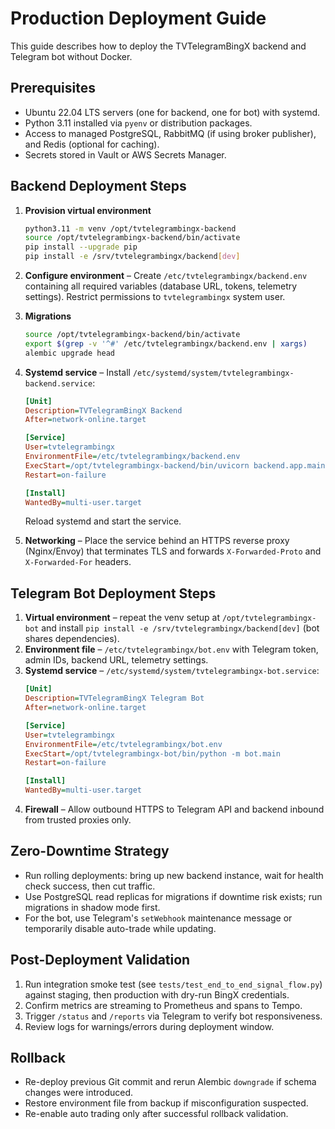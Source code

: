 # Production Deployment Guide

This guide describes how to deploy the TVTelegramBingX backend and Telegram bot without Docker.

## Prerequisites

- Ubuntu 22.04 LTS servers (one for backend, one for bot) with systemd.
- Python 3.11 installed via `pyenv` or distribution packages.
- Access to managed PostgreSQL, RabbitMQ (if using broker publisher), and Redis (optional for caching).
- Secrets stored in Vault or AWS Secrets Manager.

## Backend Deployment Steps

1. **Provision virtual environment**
   ```bash
   python3.11 -m venv /opt/tvtelegrambingx-backend
   source /opt/tvtelegrambingx-backend/bin/activate
   pip install --upgrade pip
   pip install -e /srv/tvtelegrambingx/backend[dev]
   ```
2. **Configure environment** – Create `/etc/tvtelegrambingx/backend.env` containing all required variables (database URL, tokens, telemetry settings). Restrict permissions to `tvtelegrambingx` system user.
3. **Migrations**
   ```bash
   source /opt/tvtelegrambingx-backend/bin/activate
   export $(grep -v '^#' /etc/tvtelegrambingx/backend.env | xargs)
   alembic upgrade head
   ```
4. **Systemd service** – Install `/etc/systemd/system/tvtelegrambingx-backend.service`:
   ```ini
   [Unit]
   Description=TVTelegramBingX Backend
   After=network-online.target

   [Service]
   User=tvtelegrambingx
   EnvironmentFile=/etc/tvtelegrambingx/backend.env
   ExecStart=/opt/tvtelegrambingx-backend/bin/uvicorn backend.app.main:app --host 0.0.0.0 --port 8443 --proxy-headers
   Restart=on-failure

   [Install]
   WantedBy=multi-user.target
   ```
   Reload systemd and start the service.

5. **Networking** – Place the service behind an HTTPS reverse proxy (Nginx/Envoy) that terminates TLS and forwards `X-Forwarded-Proto` and `X-Forwarded-For` headers.

## Telegram Bot Deployment Steps

1. **Virtual environment** – repeat the venv setup at `/opt/tvtelegrambingx-bot` and install `pip install -e /srv/tvtelegrambingx/backend[dev]` (bot shares dependencies).
2. **Environment file** – `/etc/tvtelegrambingx/bot.env` with Telegram token, admin IDs, backend URL, telemetry settings.
3. **Systemd service** – `/etc/systemd/system/tvtelegrambingx-bot.service`:
   ```ini
   [Unit]
   Description=TVTelegramBingX Telegram Bot
   After=network-online.target

   [Service]
   User=tvtelegrambingx
   EnvironmentFile=/etc/tvtelegrambingx/bot.env
   ExecStart=/opt/tvtelegrambingx-bot/bin/python -m bot.main
   Restart=on-failure

   [Install]
   WantedBy=multi-user.target
   ```
4. **Firewall** – Allow outbound HTTPS to Telegram API and backend inbound from trusted proxies only.

## Zero-Downtime Strategy

- Run rolling deployments: bring up new backend instance, wait for health check success, then cut traffic.
- Use PostgreSQL read replicas for migrations if downtime risk exists; run migrations in shadow mode first.
- For the bot, use Telegram's `setWebhook` maintenance message or temporarily disable auto-trade while updating.

## Post-Deployment Validation

1. Run integration smoke test (see `tests/test_end_to_end_signal_flow.py`) against staging, then production with dry-run BingX credentials.
2. Confirm metrics are streaming to Prometheus and spans to Tempo.
3. Trigger `/status` and `/reports` via Telegram to verify bot responsiveness.
4. Review logs for warnings/errors during deployment window.

## Rollback

- Re-deploy previous Git commit and rerun Alembic `downgrade` if schema changes were introduced.
- Restore environment file from backup if misconfiguration suspected.
- Re-enable auto trading only after successful rollback validation.
